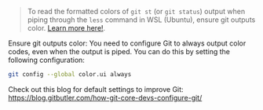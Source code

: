 > To read the formatted colors of `git st` (or `git status`) output when piping through the `less` command in WSL (Ubuntu), ensure git outputs color. [Learn more here!](https://www.perplexity.ai/search/say-i-m-reading-git-st-output-pXGHhPZQSYaPBiX4bftRew).

Ensure git outputs color: You need to configure Git to always output color codes, even when the output is piped. You can do this by setting the following configuration:
```bash
git config --global color.ui always
```

Check out this blog for default settings to improve Git: https://blog.gitbutler.com/how-git-core-devs-configure-git/

